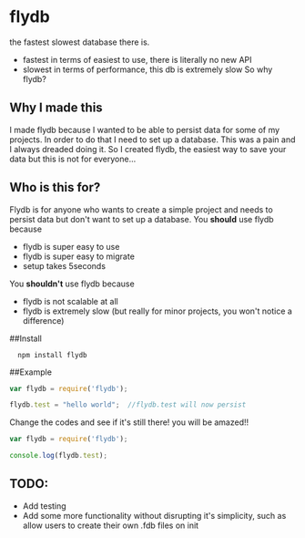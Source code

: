 # flydb
the fastest slowest database there is. 
+ fastest in terms of easiest to use, there is literally no new API
+ slowest in terms of performance, this db is extremely slow
So why flydb?

## Why I made this
I made flydb because I wanted to be able to persist data for some of my projects. In order to do that I need to set up a database.  This was a pain and I always dreaded doing it. So I created flydb, the easiest way to save your data but this is not for everyone...

## Who is this for?
Flydb is for anyone who wants to create a simple project and needs to persist data but don't want to set up a database.
You **should** use flydb because
+ flydb is super easy to use
+ flydb is super easy to migrate
+ setup takes 5seconds

You **shouldn't** use flydb because
+ flydb is not scalable at all
+ flydb is extremely slow (but really for minor projects, you won't notice a difference)

##Install

````
  npm install flydb
````

##Example

````javascript
var flydb = require('flydb');

flydb.test = "hello world";  //flydb.test will now persist
````

Change the codes and see if it's still there! you will be amazed!!
````javascript
var flydb = require('flydb');

console.log(flydb.test);
````

## TODO:
+ Add testing
+ Add some more functionality without disrupting it's simplicity, such as allow users to create their own .fdb files on init


